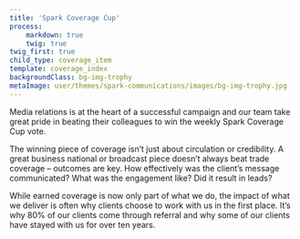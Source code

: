```yaml
---
title: 'Spark Coverage Cup'
process:
    markdown: true
    twig: true
twig_first: true
child_type: coverage_item
template: coverage_index
backgroundClass: bg-img-trophy
metaImage: user/themes/spark-communications/images/bg-img-trophy.jpg
---
```


Media relations is at the heart of a successful campaign and our team take great pride in beating their colleagues to win the weekly Spark Coverage Cup vote.

The winning piece of coverage isn’t just about circulation or credibility. A great business national or broadcast piece doesn’t always beat trade coverage – outcomes are key. How effectively was the client’s message communicated? What was the engagement like? Did it result in leads?

While earned coverage is now only part of what we do, the impact of what we deliver is often why clients choose to work with us in the first place. It’s why 80% of our clients come through referral and why some of our clients have stayed with us for over ten years.
